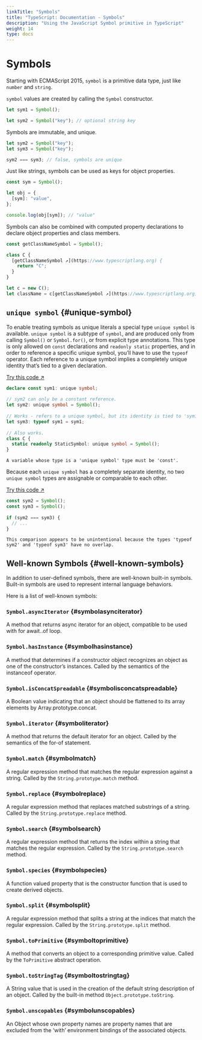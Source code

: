 ```yaml
---
linkTitle: "Symbols"
title: "TypeScript: Documentation - Symbols"
description: "Using the JavaScript Symbol primitive in TypeScript"
weight: 14
type: docs
---
```


# Symbols

Starting with ECMAScript 2015, `symbol` is a primitive data type, just like `number` and `string`.

`symbol` values are created by calling the `Symbol` constructor.

```ts
let sym1 = Symbol();

let sym2 = Symbol("key"); // optional string key
```

Symbols are immutable, and unique.

```ts
let sym2 = Symbol("key");
let sym3 = Symbol("key");

sym2 === sym3; // false, symbols are unique
```

Just like strings, symbols can be used as keys for object properties.

```ts
const sym = Symbol();

let obj = {
  [sym]: "value",
};

console.log(obj[sym]); // "value"
```

Symbols can also be combined with computed property declarations to declare object properties and class members.

```ts
const getClassNameSymbol = Symbol();

class C {
  [getClassNameSymbol ↗](https://www.typescriptlang.org) {
    return "C";
  }
}

let c = new C();
let className = c[getClassNameSymbol ↗](https://www.typescriptlang.org); // "C"
```

## `unique symbol` {#unique-symbol}

To enable treating symbols as unique literals a special type `unique symbol` is available. `unique symbol` is a subtype of `symbol`, and are produced only from calling `Symbol()` or `Symbol.for()`, or from explicit type annotations. This type is only allowed on `const` declarations and `readonly static` properties, and in order to reference a specific unique symbol, you’ll have to use the `typeof` operator. Each reference to a unique symbol implies a completely unique identity that’s tied to a given declaration.

[Try this code ↗](https://www.typescriptlang.org/play#code/PTAEAEFMCdoe2gZwFygIwGYMCYBQATSAYwBsBDaSUIuAO0QBdREBPAWzVQFdaBLARy5VWbAEZwSAbly4QzdtmplaoOiRahRVMtTqNlTSgDMYkWkUgA6XCUhMR2bn0HD24kqAC8oAMpuJABQAlNKyYADqCADWiKAAtKDGMLEMcKA6PAJC8mISADSaXEy8DLG8hLQMJRq8KbyQ+KCpoADkImgt1rb27BioDCwADpBwRjloXuOhcgCCJIhpAO7RiNakZIixAMKgAN64oMwMZFVEiZBk+GoaPsenfrkkTlmuj5MP7sHSAL5AA)

```ts
declare const sym1: unique symbol;
 
// sym2 can only be a constant reference.
let sym2: unique symbol = Symbol();
 
// Works - refers to a unique symbol, but its identity is tied to 'sym1'.
let sym3: typeof sym1 = sym1;
 
// Also works.
class C {
  static readonly StaticSymbol: unique symbol = Symbol();
}
```

```text {filename="Generated error"}
A variable whose type is a 'unique symbol' type must be 'const'.
```

Because each `unique symbol` has a completely separate identity, no two `unique symbol` types are assignable or comparable to each other.

[Try this code ↗](https://www.typescriptlang.org/play#code/PTAEAEFMCdoe2gZwFygEwGYBsB2AUAMZwB2iALqIgJ4C2aoAvKAMq0BGcANgBQCUA3IRLlKtDIxbsufQXgCWAM1DdqdRgyaqMvUAG88oUCFAA6M3gC+QA)

```ts
const sym2 = Symbol();
const sym3 = Symbol();
 
if (sym2 === sym3) {
  // ...
}
```

```text {filename="Generated error"}
This comparison appears to be unintentional because the types 'typeof sym2' and 'typeof sym3' have no overlap.
```

## Well-known Symbols {#well-known-symbols}

In addition to user-defined symbols, there are well-known built-in symbols.
Built-in symbols are used to represent internal language behaviors.

Here is a list of well-known symbols:

### `Symbol.asyncIterator` {#symbolasynciterator}

A method that returns async iterator for an object, compatible to be used with for await..of loop.

### `Symbol.hasInstance` {#symbolhasinstance}

A method that determines if a constructor object recognizes an object as one of the constructor’s instances. Called by the semantics of the instanceof operator.

### `Symbol.isConcatSpreadable` {#symbolisconcatspreadable}

A Boolean value indicating that an object should be flattened to its array elements by Array.prototype.concat.

### `Symbol.iterator` {#symboliterator}

A method that returns the default iterator for an object. Called by the semantics of the for-of statement.

### `Symbol.match` {#symbolmatch}

A regular expression method that matches the regular expression against a string. Called by the `String.prototype.match` method.

### `Symbol.replace` {#symbolreplace}

A regular expression method that replaces matched substrings of a string. Called by the `String.prototype.replace` method.

### `Symbol.search` {#symbolsearch}

A regular expression method that returns the index within a string that matches the regular expression. Called by the `String.prototype.search` method.

### `Symbol.species` {#symbolspecies}

A function valued property that is the constructor function that is used to create derived objects.

### `Symbol.split` {#symbolsplit}

A regular expression method that splits a string at the indices that match the regular expression.
Called by the `String.prototype.split` method.

### `Symbol.toPrimitive` {#symboltoprimitive}

A method that converts an object to a corresponding primitive value.
Called by the `ToPrimitive` abstract operation.

### `Symbol.toStringTag` {#symboltostringtag}

A String value that is used in the creation of the default string description of an object.
Called by the built-in method `Object.prototype.toString`.

### `Symbol.unscopables` {#symbolunscopables}

An Object whose own property names are property names that are excluded from the ‘with’ environment bindings of the associated objects.
